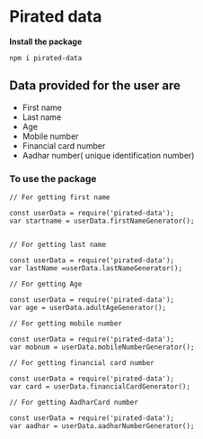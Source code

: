 # Pirated data 
**Install the package**
```
npm i pirated-data
```
## Data provided for the user are 
- First name
- Last name
- Age
- Mobile number
- Financial card number
- Aadhar number( unique identification number)
### To use the package
```
// For getting first name 

const userData = require('pirated-data');
var startname = userData.firstNameGenerator();


// For getting last name 

const userData = require('pirated-data');
var lastName =userData.lastNameGenerator();

// For getting Age

const userData = require('pirated-data');
var age = userData.adultAgeGenerator();

// For getting mobile number

const userData = require('pirated-data');
var mobnum = userData.mobileNumberGenerator();

// For getting financial card number

const userData = require('pirated-data');
var card = userData.financialCardGenerator();

// For getting AadharCard number

const userData = require('pirated-data');
var aadhar = userData.aadharNumberGenerator();
```

